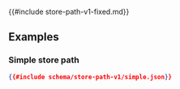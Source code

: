 {{#include store-path-v1-fixed.md}}

## Examples

### Simple store path

```json
{{#include schema/store-path-v1/simple.json}}
```

<!-- need to convert YAML to JSON first
## Raw Schema

[JSON Schema for Store Path v1](schema/store-path-v1.json)
-->
